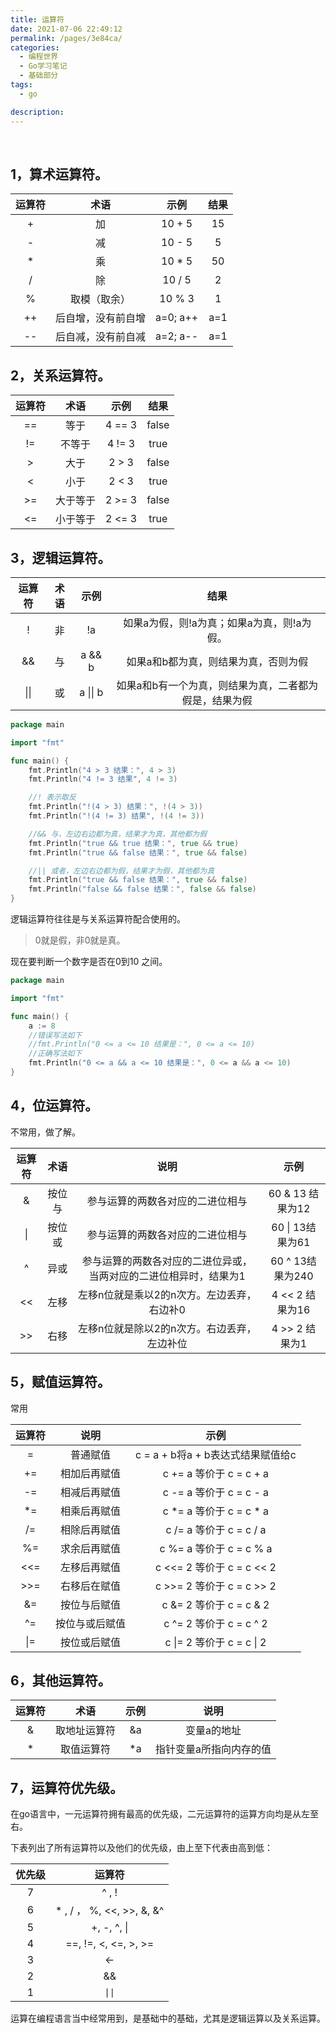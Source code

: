 ```yaml
---
title: 运算符
date: 2021-07-06 22:49:12
permalink: /pages/3e84ca/
categories:
  - 编程世界
  - Go学习笔记
  - 基础部分
tags:
  - go

description:
---
```


<br><ArticleTopAd></ArticleTopAd>


## 1，算术运算符。

| 运算符 |        术语        |   示例   | 结果 |
| :----: | :----------------: | :------: | :--: |
|   +    |         加         |  10 + 5  |  15  |
|   -    |         减         |  10 - 5  |  5   |
|   *    |         乘         |  10 * 5  |  50  |
|   /    |         除         |  10 / 5  |  2   |
|   %    |    取模（取余）    |  10 % 3  |  1   |
|   ++   | 后自增，没有前自增 | a=0; a++ | a=1  |
|   --   | 后自减，没有前自减 | a=2; a-- | a=1  |

## 2，关系运算符。

| 运算符 |   术语   |  示例  | 结果  |
| :----: | :------: | :----: | :---: |
|   ==   |   等于   | 4 == 3 | false |
|   !=   |  不等于  | 4 != 3 | true  |
|   >    |   大于   | 2 > 3  | false |
|   <    |   小于   | 2 < 3  | true  |
|   >=   | 大于等于 | 2 >= 3 | false |
|   <=   | 小于等于 | 2 <= 3 | true  |

## 3，逻辑运算符。

| 运算符 | 术语 |   示例   |                          结果                          |
| :----: | :--: | :------: | :----------------------------------------------------: |
|   !    |  非  |    !a    |       如果a为假，则!a为真；如果a为真，则!a为假。       |
|   &&   |  与  |  a && b  |          如果a和b都为真，则结果为真，否则为假          |
|  \|\|  |  或  | a \|\| b | 如果a和b有一个为真，则结果为真，二者都为假是，结果为假 |


```go
package main

import "fmt"

func main() {
	fmt.Println("4 > 3 结果：", 4 > 3)
	fmt.Println("4 != 3 结果", 4 != 3)

	//! 表示取反
	fmt.Println("!(4 > 3) 结果：", !(4 > 3))
	fmt.Println("!(4 != 3) 结果", !(4 != 3))

	//&& 与，左边右边都为真，结果才为真，其他都为假
	fmt.Println("true && true 结果：", true && true)
	fmt.Println("true && false 结果：", true && false)

	//|| 或者，左边右边都为假，结果才为假，其他都为真
	fmt.Println("true && false 结果：", true && false)
	fmt.Println("false && false 结果：", false && false)
}
```

逻辑运算符往往是与关系运算符配合使用的。

> 0就是假，非0就是真。

现在要判断一个数字是否在0到10 之间。

```go
package main

import "fmt"

func main() {
	a := 8
	//错误写法如下
	//fmt.Println("0 <= a <= 10 结果是：", 0 <= a <= 10)
	//正确写法如下
	fmt.Println("0 <= a && a <= 10 结果是：", 0 <= a && a <= 10)
}
```

## 4，位运算符。

不常用，做了解。

| 运算符 |  术语  |                             说明                             |       示例       |
| :----: | :----: | :----------------------------------------------------------: | :--------------: |
|   &    | 按位与 |               参与运算的两数各对应的二进位相与               | 60 & 13 结果为12 |
|   \|   | 按位或 |               参与运算的两数各对应的二进位相与               | 60 \| 13结果为61 |
|   ^    |  异或  | 参与运算的两数各对应的二进位异或，当两对应的二进位相异时，结果为1 | 60 ^ 13结果为240 |
|   <<   |  左移  |          左移n位就是乘以2的n次方。左边丢弃，右边补0          | 4 << 2 结果为16  |
|   >>   |  右移  |         左移n位就是除以2的n次方。右边丢弃，左边补位          |  4 >> 2 结果为1  |

## 5，赋值运算符。

常用

| 运算符 |      说明      |               示例                |
| :----: | :------------: | :-------------------------------: |
|   =    |    普通赋值    | c = a + b将a + b表达式结果赋值给c |
|   +=   |  相加后再赋值  |      c += a 等价于 c = c + a      |
|   -=   |  相减后再赋值  |      c -= a 等价于 c = c - a      |
|   *=   |  相乘后再赋值  |      c *= a 等价于 c = c * a      |
|   /=   |  相除后再赋值  |      c /= a 等价于 c = c / a      |
|   %=   |  求余后再赋值  |      c %= a 等价于 c = c % a      |
|  <<=   |  左移后再赋值  |     c <<= 2 等价于 c = c << 2     |
|  >>=   |  右移后在赋值  |     c >>= 2 等价于 c = c >> 2     |
|   &=   |  按位与后赋值  |      c &= 2 等价于 c = c & 2      |
|   ^=   | 按位与或后赋值 |      c ^= 2 等价于 c = c ^ 2      |
|  \|=   |  按位或后赋值  |     c \|= 2 等价于 c = c \| 2     |

## 6，其他运算符。

| 运算符 |     术语     | 示例 |          说明           |
| :----: | :----------: | :--: | :---------------------: |
|   &    | 取地址运算符 |  &a  |       变量a的地址       |
|   *    |  取值运算符  |  *a  | 指针变量a所指向内存的值 |

## 7，运算符优先级。

在go语言中，一元运算符拥有最高的优先级，二元运算符的运算方向均是从左至右。

下表列出了所有运算符以及他们的优先级，由上至下代表由高到低：

| 优先级 |           运算符            |
| :----: | :-------------------------: |
|   7    |           ^ ,  !            |
|   6    | * , / ， %, <<, >>,  &,  &^ |
|   5    |         +, -, ^, \|         |
|   4    |    ==, !=, <, <=, >, >=     |
|   3    |             <-              |
|   2    |             &&              |
|   1    |           `\|\|`            |

运算在编程语言当中经常用到，是基础中的基础，尤其是逻辑运算以及关系运算。

<br><ArticleTopAd></ArticleTopAd>
